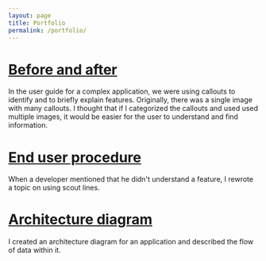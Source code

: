 ```yaml
---
layout: page
title: Portfolio
permalink: /portfolio/
---
```


# [Before and after](/portfolio/before-after.md)

In the user guide for a complex application, we were using callouts to identify and to briefly explain features. Originally, there was a single image with many callouts. 
I thought that if I categorized the callouts and used used multiple images, it would be easier for the user to understand and find information.

# [End user procedure](/portfolio/procedure.md)

When a developer mentioned that he didn't understand a feature, I rewrote a topic on using scout lines.

# [Architecture diagram](/portfolio/arch-diagram.md)

I created an architecture diagram for an application and described the flow of data within it.